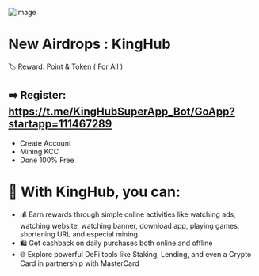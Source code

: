 ![image](https://github.com/user-attachments/assets/709d8fa7-29ea-4699-92a0-a0d28e7c2afc)

# New Airdrops : KingHub 

🏷️ Reward: Point & Token ( For All )

## ➡️ Register: https://t.me/KingHubSuperApp_Bot/GoApp?startapp=111467289
- Create Account
- Mining KCC
- Done 100% Free

# 📌 With KingHub, you can:
- 💰 Earn rewards through simple online activities like watching ads, watching website, watching banner, download app, playing games, shortening URL and especial mining.
- 🛍 Get cashback on daily purchases both online and offline
- 🌐 Explore powerful DeFi tools like Staking, Lending, and even a Crypto Card in partnership with MasterCard
